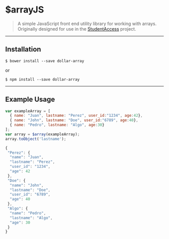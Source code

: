 # $arrayJS

>A simple JavaScript front end utility library for working with arrays. Originally designed for use in the [StudentAccess](https://github.com/ncai-developers/studentaccess) project.

----
## Installation
```
$ bower install --save dollar-array
```
or
```
$ npm install --save dollar-array
```
----
## Example Usage
```js
var exampleArray = [
  { name: "Juan", lastname: "Perez", user_id:"1234", age:42},
  { name: "John", lastname: "Doe", user_id:"6789", age:40},
  { name: "Pedro", lastname: "Algo", age:30}
];
var array = $array(exampleArray);
array.toObject('lastname');

{
 "Perez": {
  "name": "Juan",
  "lastname": "Perez",
  "user_id": "1234",
  "age": 42
 },
 "Doe": {
  "name": "John",
  "lastname": "Doe",
  "user_id": "6789",
  "age": 40
 },
 "Algo": {
  "name": "Pedro",
  "lastname": "Algo",
  "age": 30
 }
}
```
